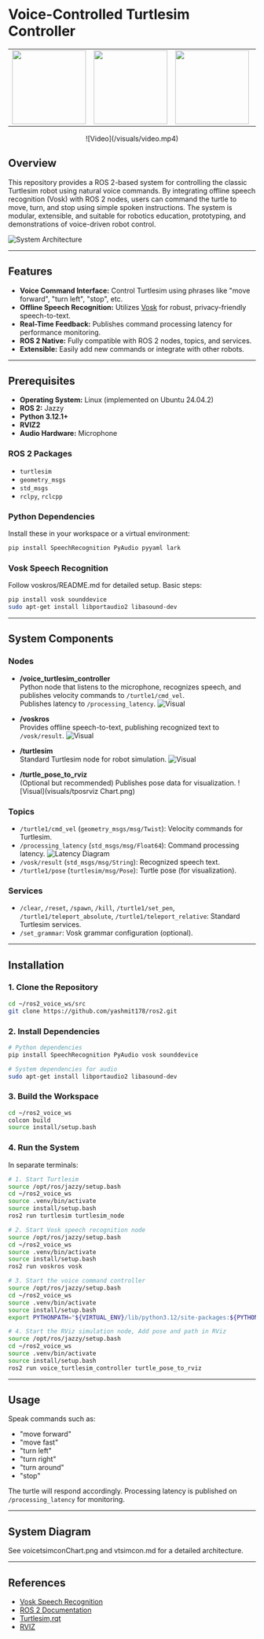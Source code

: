 # Voice-Controlled Turtlesim Controller

<div align="center">
  <table>
    <tr>
      <td><img src="https://images.squarespace-cdn.com/content/606d378755a86f589aa297b7/1717136168404-CV7O6LD1M56PNET8G161/JazzyJalisco_Final.png?format=1500w&content-type=image%2Fpng" width="150"></td>
      <td><img src="https://raw.githubusercontent.com/ros-visualization/rviz/noetic-devel/images/splash.png" width="150"></td>
      <td><img src="https://avatars.githubusercontent.com/u/130362425?v=4" width="150"></td>
      <td><img src="https://upload.wikimedia.org/wikipedia/commons/thumb/0/0a/Python.svg/1200px-Python.svg.png" width="150"></td>
    </tr>
  </table>
</div>

<div align="center">![Video](/visuals/video.mp4)</div>

## Overview

This repository provides a ROS 2-based system for controlling the classic Turtlesim robot using natural voice commands. By integrating offline speech recognition (Vosk) with ROS 2 nodes, users can command the turtle to move, turn, and stop using simple spoken instructions. The system is modular, extensible, and suitable for robotics education, prototyping, and demonstrations of voice-driven robot control.

![System Architecture](visuals/ros_graph_collective.png)

---

## Features

- **Voice Command Interface:** Control Turtlesim using phrases like "move forward", "turn left", "stop", etc.
- **Offline Speech Recognition:** Utilizes [Vosk](https://alphacephei.com/vosk/) for robust, privacy-friendly speech-to-text.
- **Real-Time Feedback:** Publishes command processing latency for performance monitoring.
- **ROS 2 Native:** Fully compatible with ROS 2 nodes, topics, and services.
- **Extensible:** Easily add new commands or integrate with other robots.

---

## Prerequisites

- **Operating System:** Linux (implemented on Ubuntu 24.04.2)
- **ROS 2:** Jazzy
- **Python 3.12.1+**
- **RVIZ2**
- **Audio Hardware:** Microphone

### ROS 2 Packages

- `turtlesim`
- `geometry_msgs`
- `std_msgs`
- `rclpy`, `rclcpp`

### Python Dependencies

Install these in your workspace or a virtual environment:

```bash
pip install SpeechRecognition PyAudio pyyaml lark
```

### Vosk Speech Recognition

Follow voskros/README.md for detailed setup. Basic steps:

```bash
pip install vosk sounddevice
sudo apt-get install libportaudio2 libasound-dev
```

---

## System Components

### Nodes

- **/voice_turtlesim_controller**  
  Python node that listens to the microphone, recognizes speech, and publishes velocity commands to `/turtle1/cmd_vel`.  
  Publishes latency to `/processing_latency`.
  ![Visual](visuals/voicetsimconChart.png)

- **/voskros**  
  Provides offline speech-to-text, publishing recognized text to `/vosk/result`.
  ![Visual](visuals/voskrosChart.png)

- **/turtlesim**  
  Standard Turtlesim node for robot simulation.
  ![Visual](visuals/tsimChart.png)

- **/turtle_pose_to_rviz**  
  (Optional but recommended) Publishes pose data for visualization.
  ![Visual](visuals/tposrviz Chart.png)

### Topics

- `/turtle1/cmd_vel` (`geometry_msgs/msg/Twist`): Velocity commands for Turtlesim.
- `/processing_latency` (`std_msgs/msg/Float64`): Command processing latency.
![Latency Diagram](/visuals/processing_latency.png)
- `/vosk/result` (`std_msgs/msg/String`): Recognized speech text.
- `/turtle1/pose` (`turtlesim/msg/Pose`): Turtle pose (for visualization).

### Services

- `/clear`, `/reset`, `/spawn`, `/kill`, `/turtle1/set_pen`, `/turtle1/teleport_absolute`, `/turtle1/teleport_relative`: Standard Turtlesim services.
- `/set_grammar`: Vosk grammar configuration (optional).

---

## Installation

### 1. Clone the Repository

```bash
cd ~/ros2_voice_ws/src
git clone https://github.com/yashmit178/ros2.git
```

### 2. Install Dependencies

```bash
# Python dependencies
pip install SpeechRecognition PyAudio vosk sounddevice

# System dependencies for audio
sudo apt-get install libportaudio2 libasound-dev
```

### 3. Build the Workspace

```bash
cd ~/ros2_voice_ws
colcon build
source install/setup.bash
```

### 4. Run the System

In separate terminals:

```bash
# 1. Start Turtlesim
source /opt/ros/jazzy/setup.bash
cd ~/ros2_voice_ws
source .venv/bin/activate
source install/setup.bash
ros2 run turtlesim turtlesim_node

# 2. Start Vosk speech recognition node
source /opt/ros/jazzy/setup.bash
cd ~/ros2_voice_ws
source .venv/bin/activate
source install/setup.bash
ros2 run voskros vosk

# 3. Start the voice command controller
source /opt/ros/jazzy/setup.bash
cd ~/ros2_voice_ws
source .venv/bin/activate
source install/setup.bash
export PYTHONPATH="${VIRTUAL_ENV}/lib/python3.12/site-packages:${PYTHONPATH}" && source /opt/ros/jazzy/setup.bash && source install/setup.bash && ros2 run voice_turtlesim_controller voice_command_node

# 4. Start the RViz simulation node, Add pose and path in RViz
source /opt/ros/jazzy/setup.bash
cd ~/ros2_voice_ws
source .venv/bin/activate
source install/setup.bash
ros2 run voice_turtlesim_controller turtle_pose_to_rviz

```

---

## Usage

Speak commands such as:

- "move forward"
- "move fast"
- "turn left"
- "turn right"
- "turn around"
- "stop"

The turtle will respond accordingly. Processing latency is published on `/processing_latency` for monitoring.

---

## System Diagram

See voicetsimconChart.png and vtsimcon.md for a detailed architecture.

---

## References

- [Vosk Speech Recognition](https://github.com/bob-ros2/voskros)
- [ROS 2 Documentation](https://docs.ros.org/en/jazzy/index.html)
- [Turtlesim,rqt](https://docs.ros.org/en/jazzy/Tutorials/Beginner-CLI-Tools/Introducing-Turtlesim/Introducing-Turtlesim.html)
- [RVIZ](https://docs.ros.org/en/jazzy/Tutorials/Intermediate/RViz/RViz-User-Guide/RViz-User-Guide.html)